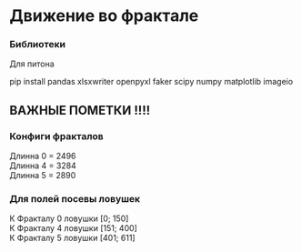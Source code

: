 <h1> Движение во фрактале</h1>
<h3> Библиотеки</h3>
<p1>Для питона<br>

pip install pandas xlsxwriter openpyxl faker scipy numpy matplotlib imageio

<h2> ВАЖНЫЕ ПОМЕТКИ !!!!</h2>
<h3>Конфиги фракталов</h3>
Длинна 0 = 2496<br>
Длинна 4 = 3284<br>
Длинна 5 = 2890<br>

<h3>Для полей посевы ловушек</h3>

К Фракталу 0 ловушки [0; 150]<br>
К Фракталу 4 ловушки [151; 400]<br>
К Фракталу 5 ловушки [401; 611]<br>
